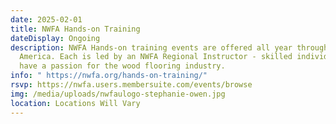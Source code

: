 ```yaml
---
date: 2025-02-01
title: NWFA Hands-on Training
dateDisplay: Ongoing
description: NWFA Hands-on training events are offered all year throughout North
  America. Each is led by an NWFA Regional Instructor - skilled individuals who
  have a passion for the wood flooring industry.
info: " https://nwfa.org/hands-on-training/"
rsvp: https://nwfa.users.membersuite.com/events/browse
img: /media/uploads/nwfaulogo-stephanie-owen.jpg
location: Locations Will Vary
---
```

